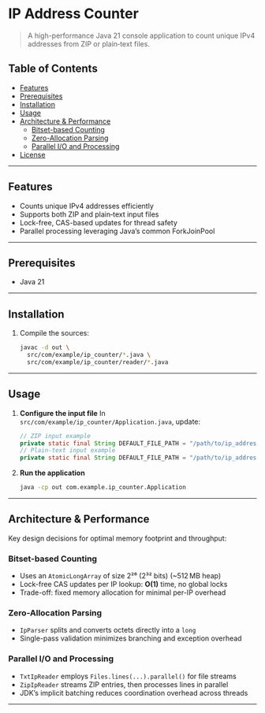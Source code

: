 # IP Address Counter

> A high-performance Java 21 console application to count unique IPv4 addresses from ZIP or plain‑text files.

## Table of Contents
- [Features](#features)
- [Prerequisites](#prerequisites)
- [Installation](#installation)
- [Usage](#usage)
- [Architecture & Performance](#architecture--performance)
    - [Bitset-based Counting](#bitset-based-counting)
    - [Zero-Allocation Parsing](#zero-allocation-parsing)
    - [Parallel I/O and Processing](#parallel-io-and-processing)
- [License](#license)

---

## Features

- Counts unique IPv4 addresses efficiently
- Supports both ZIP and plain‑text input files
- Lock-free, CAS-based updates for thread safety
- Parallel processing leveraging Java’s common ForkJoinPool

---

## Prerequisites

- Java 21
---

## Installation

1. Compile the sources:
   ```bash
   javac -d out \
     src/com/example/ip_counter/*.java \
     src/com/example/ip_counter/reader/*.java
   ```

---

## Usage

1. **Configure the input file**
   In `src/com/example/ip_counter/Application.java`, update:
   ```java
   // ZIP input example
   private static final String DEFAULT_FILE_PATH = "/path/to/ip_addresses.zip";
   // Plain-text input example
   private static final String DEFAULT_FILE_PATH = "/path/to/ip_addresses.txt";
   ```
2. **Run the application**
   ```bash
   java -cp out com.example.ip_counter.Application
   ```

---

## Architecture & Performance

Key design decisions for optimal memory footprint and throughput:

### Bitset-based Counting

- Uses an `AtomicLongArray` of size 2²⁶ (2³² bits) (~512 MB heap)
- Lock-free CAS updates per IP lookup: **O(1)** time, no global locks
- Trade-off: fixed memory allocation for minimal per-IP overhead

### Zero-Allocation Parsing

- `IpParser` splits and converts octets directly into a `long`
- Single-pass validation minimizes branching and exception overhead

### Parallel I/O and Processing

- `TxtIpReader` employs `Files.lines(...).parallel()` for file streams
- `ZipIpReader` streams ZIP entries, then processes lines in parallel
- JDK’s implicit batching reduces coordination overhead across threads

---

